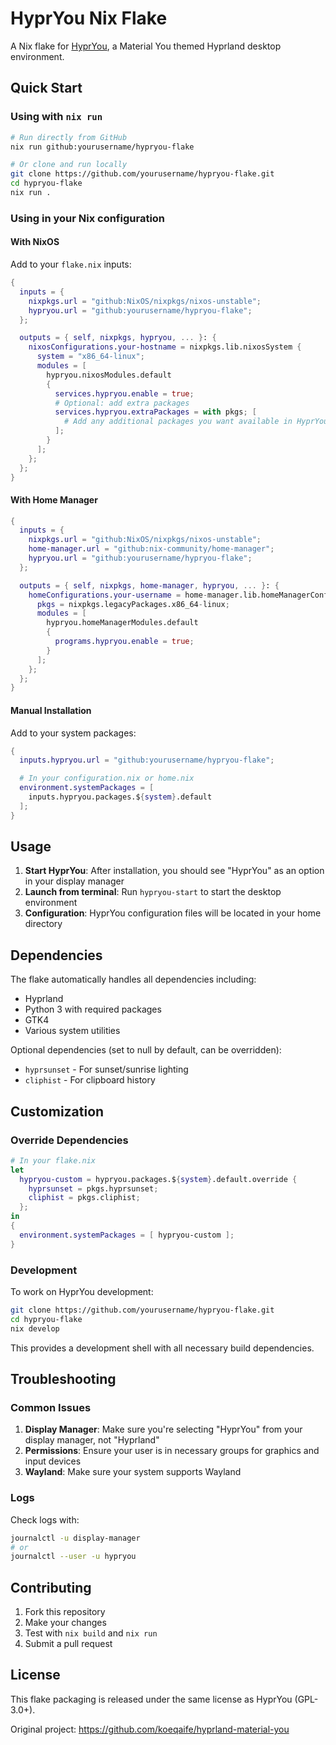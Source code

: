 # HyprYou Nix Flake

A Nix flake for [HyprYou](https://github.com/koeqaife/hyprland-material-you), a Material You themed Hyprland desktop environment.

## Quick Start

### Using with `nix run`

```bash
# Run directly from GitHub
nix run github:yourusername/hypryou-flake

# Or clone and run locally
git clone https://github.com/yourusername/hypryou-flake.git
cd hypryou-flake
nix run .
```

### Using in your Nix configuration

#### With NixOS

Add to your `flake.nix` inputs:

```nix
{
  inputs = {
    nixpkgs.url = "github:NixOS/nixpkgs/nixos-unstable";
    hypryou.url = "github:yourusername/hypryou-flake";
  };

  outputs = { self, nixpkgs, hypryou, ... }: {
    nixosConfigurations.your-hostname = nixpkgs.lib.nixosSystem {
      system = "x86_64-linux";
      modules = [
        hypryou.nixosModules.default
        {
          services.hypryou.enable = true;
          # Optional: add extra packages
          services.hypryou.extraPackages = with pkgs; [
            # Add any additional packages you want available in HyprYou
          ];
        }
      ];
    };
  };
}
```

#### With Home Manager

```nix
{
  inputs = {
    nixpkgs.url = "github:NixOS/nixpkgs/nixos-unstable";
    home-manager.url = "github:nix-community/home-manager";
    hypryou.url = "github:yourusername/hypryou-flake";
  };

  outputs = { self, nixpkgs, home-manager, hypryou, ... }: {
    homeConfigurations.your-username = home-manager.lib.homeManagerConfiguration {
      pkgs = nixpkgs.legacyPackages.x86_64-linux;
      modules = [
        hypryou.homeManagerModules.default
        {
          programs.hypryou.enable = true;
        }
      ];
    };
  };
}
```

#### Manual Installation

Add to your system packages:

```nix
{
  inputs.hypryou.url = "github:yourusername/hypryou-flake";

  # In your configuration.nix or home.nix
  environment.systemPackages = [
    inputs.hypryou.packages.${system}.default
  ];
}
```

## Usage

1. **Start HyprYou**: After installation, you should see "HyprYou" as an option in your display manager
2. **Launch from terminal**: Run `hypryou-start` to start the desktop environment
3. **Configuration**: HyprYou configuration files will be located in your home directory

## Dependencies

The flake automatically handles all dependencies including:

- Hyprland
- Python 3 with required packages
- GTK4
- Various system utilities

Optional dependencies (set to null by default, can be overridden):
- `hyprsunset` - For sunset/sunrise lighting
- `cliphist` - For clipboard history

## Customization

### Override Dependencies

```nix
# In your flake.nix
let
  hypryou-custom = hypryou.packages.${system}.default.override {
    hyprsunset = pkgs.hyprsunset;
    cliphist = pkgs.cliphist;
  };
in
{
  environment.systemPackages = [ hypryou-custom ];
}
```

### Development

To work on HyprYou development:

```bash
git clone https://github.com/yourusername/hypryou-flake.git
cd hypryou-flake
nix develop
```

This provides a development shell with all necessary build dependencies.

## Troubleshooting

### Common Issues

1. **Display Manager**: Make sure you're selecting "HyprYou" from your display manager, not "Hyprland"
2. **Permissions**: Ensure your user is in necessary groups for graphics and input devices
3. **Wayland**: Make sure your system supports Wayland

### Logs

Check logs with:
```bash
journalctl -u display-manager
# or
journalctl --user -u hypryou
```

## Contributing

1. Fork this repository
2. Make your changes
3. Test with `nix build` and `nix run`
4. Submit a pull request

## License

This flake packaging is released under the same license as HyprYou (GPL-3.0+).

Original project: https://github.com/koeqaife/hyprland-material-you
